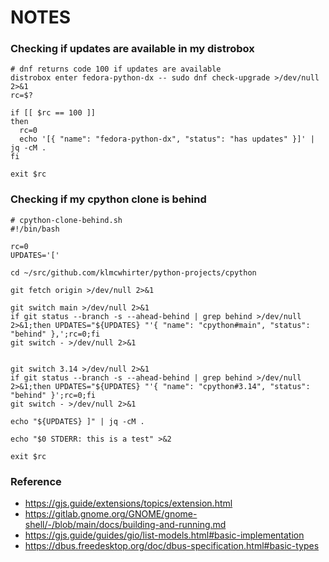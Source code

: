 # NOTES

### Checking if updates are available in my distrobox
```
# dnf returns code 100 if updates are available
distrobox enter fedora-python-dx -- sudo dnf check-upgrade >/dev/null 2>&1
rc=$?

if [[ $rc == 100 ]]
then
  rc=0
  echo '[{ "name": "fedora-python-dx", "status": "has updates" }]' | jq -cM .
fi

exit $rc
```

### Checking if my cpython clone is behind
```
# cpython-clone-behind.sh
#!/bin/bash

rc=0
UPDATES='['

cd ~/src/github.com/klmcwhirter/python-projects/cpython

git fetch origin >/dev/null 2>&1

git switch main >/dev/null 2>&1
if git status --branch -s --ahead-behind | grep behind >/dev/null 2>&1;then UPDATES="${UPDATES} "'{ "name": "cpython#main", "status": "behind" },';rc=0;fi
git switch - >/dev/null 2>&1


git switch 3.14 >/dev/null 2>&1
if git status --branch -s --ahead-behind | grep behind >/dev/null 2>&1;then UPDATES="${UPDATES} "'{ "name": "cpython#3.14", "status": "behind" }';rc=0;fi
git switch - >/dev/null 2>&1

echo "${UPDATES} ]" | jq -cM .

echo "$0 STDERR: this is a test" >&2

exit $rc
```

### Reference
- https://gjs.guide/extensions/topics/extension.html
- https://gitlab.gnome.org/GNOME/gnome-shell/-/blob/main/docs/building-and-running.md
- https://gjs.guide/guides/gio/list-models.html#basic-implementation
- https://dbus.freedesktop.org/doc/dbus-specification.html#basic-types